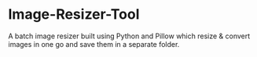 # Image-Resizer-Tool
A batch image resizer built using Python and Pillow which resize &amp; convert images in one go and save them in a separate folder.
